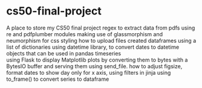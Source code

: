 # cs50-final-project
A place to store my CS50 final project
regex to extract data from pdfs
using re and pdfplumber modules
making use of glassmorphism and neumorphism for css styling
how to upload files
created dataframes using a list of dictionaries
using datetime library, to convert dates to datetime objects that can be used in pandas timeseries\
using Flask to display Matplotlib plots by converting them to bytes with a BytesIO buffer and serving them using send_file.
how to adjust figsize, format dates to show day only for x axis,
using filters in jinja
using to_frame() to convert series to dataframe